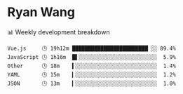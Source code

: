 # Ryan Wang

 <!-- waka-box start -->
📊 Weekly development breakdown
```text
Vue.js     🕓 19h12m ████████████████████████▏░░ 89.4%
JavaScript 🕓 1h16m  █▌░░░░░░░░░░░░░░░░░░░░░░░░░  5.9%
Other      🕓 18m    ▍░░░░░░░░░░░░░░░░░░░░░░░░░░  1.4%
YAML       🕓 15m    ▎░░░░░░░░░░░░░░░░░░░░░░░░░░  1.2%
JSON       🕓 13m    ▎░░░░░░░░░░░░░░░░░░░░░░░░░░  1.0%
```
<!-- Powered by https://github.com/YouEclipse/waka-box-go . -->
<!-- waka-box end -->
